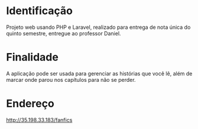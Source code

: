 # Identificação
Projeto web usando PHP e Laravel, realizado para entrega de nota única do quinto semestre, entregue ao professor Daniel.

# Finalidade
A aplicação pode ser usada para gerenciar as histórias que você lê, além de marcar onde parou nos capítulos para não se perder.

# Endereço
http://35.198.33.183/fanfics
